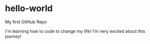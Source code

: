 # hello-world

My first GitHub Repo

I'm learning how to code to change my life! I'm very excited about this journey!
